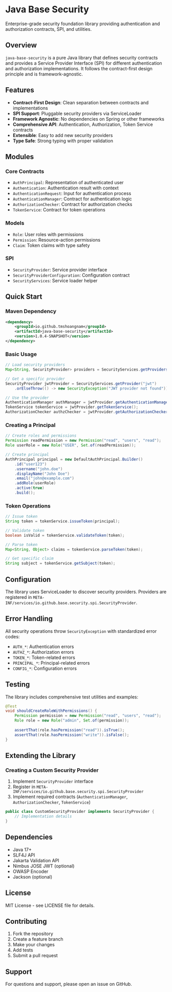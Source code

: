 # Java Base Security

Enterprise-grade security foundation library providing authentication and authorization contracts, SPI, and utilities.

## Overview

`java-base-security` is a pure Java library that defines security contracts and provides a Service Provider Interface (SPI) for different authentication and authorization implementations. It follows the contract-first design principle and is framework-agnostic.

## Features

- **Contract-First Design**: Clean separation between contracts and implementations
- **SPI Support**: Pluggable security providers via ServiceLoader
- **Framework Agnostic**: No dependencies on Spring or other frameworks
- **Comprehensive API**: Authentication, Authorization, Token Service contracts
- **Extensible**: Easy to add new security providers
- **Type Safe**: Strong typing with proper validation

## Modules

### Core Contracts

- `AuthPrincipal`: Representation of authenticated user
- `Authentication`: Authentication result with context
- `AuthenticationRequest`: Input for authentication process
- `AuthenticationManager`: Contract for authentication logic
- `AuthorizationChecker`: Contract for authorization checks
- `TokenService`: Contract for token operations

### Models

- `Role`: User roles with permissions
- `Permission`: Resource-action permissions
- `Claim`: Token claims with type safety

### SPI

- `SecurityProvider`: Service provider interface
- `SecurityProviderConfiguration`: Configuration contract
- `SecurityServices`: Service loader helper

## Quick Start

### Maven Dependency

```xml
<dependency>
    <groupId>io.github.tmshoangnam</groupId>
    <artifactId>java-base-security</artifactId>
    <version>1.0.4-SNAPSHOT</version>
</dependency>
```

### Basic Usage

```java
// Load security providers
Map<String, SecurityProvider> providers = SecurityServices.getProviders();

// Get a specific provider
SecurityProvider jwtProvider = SecurityServices.getProvider("jwt")
    .orElseThrow(() -> new SecurityException("JWT provider not found"));

// Use the provider
AuthenticationManager authManager = jwtProvider.getAuthenticationManager();
TokenService tokenService = jwtProvider.getTokenService();
AuthorizationChecker authzChecker = jwtProvider.getAuthorizationChecker();
```

### Creating a Principal

```java
// Create roles and permissions
Permission readPermission = new Permission("read", "users", "read");
Role userRole = new Role("USER", Set.of(readPermission));

// Create principal
AuthPrincipal principal = new DefaultAuthPrincipal.Builder()
    .id("user123")
    .username("john.doe")
    .displayName("John Doe")
    .email("john@example.com")
    .addRole(userRole)
    .active(true)
    .build();
```

### Token Operations

```java
// Issue token
String token = tokenService.issueToken(principal);

// Validate token
boolean isValid = tokenService.validateToken(token);

// Parse token
Map<String, Object> claims = tokenService.parseToken(token);

// Get specific claim
String subject = tokenService.getSubject(token);
```

## Configuration

The library uses ServiceLoader to discover security providers. Providers are registered in `META-INF/services/io.github.base.security.spi.SecurityProvider`.

## Error Handling

All security operations throw `SecurityException` with standardized error codes:

- `AUTH_*`: Authentication errors
- `AUTHZ_*`: Authorization errors  
- `TOKEN_*`: Token-related errors
- `PRINCIPAL_*`: Principal-related errors
- `CONFIG_*`: Configuration errors

## Testing

The library includes comprehensive test utilities and examples:

```java
@Test
void shouldCreateRoleWithPermissions() {
    Permission permission = new Permission("read", "users", "read");
    Role role = new Role("admin", Set.of(permission));
    
    assertThat(role.hasPermission("read")).isTrue();
    assertThat(role.hasPermission("write")).isFalse();
}
```

## Extending the Library

### Creating a Custom Security Provider

1. Implement `SecurityProvider` interface
2. Register in `META-INF/services/io.github.base.security.spi.SecurityProvider`
3. Implement required contracts (`AuthenticationManager`, `AuthorizationChecker`, `TokenService`)

```java
public class CustomSecurityProvider implements SecurityProvider {
    // Implementation details
}
```

## Dependencies

- Java 17+
- SLF4J API
- Jakarta Validation API
- Nimbus JOSE JWT (optional)
- OWASP Encoder
- Jackson (optional)

## License

MIT License - see LICENSE file for details.

## Contributing

1. Fork the repository
2. Create a feature branch
3. Make your changes
4. Add tests
5. Submit a pull request

## Support

For questions and support, please open an issue on GitHub.
